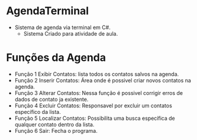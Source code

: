 # AgendaTerminal
- Sistema de agenda via terminal em C#.
  - Sistema Criado para atividade de aula.
 
  
# Funções da Agenda
   - Função 1 Exibir Contatos: lista todos os contatos salvos na agenda.
   - Função 2 Inserir Contatos: Área onde é possivel criar novos contatos na agenda.
   - Função 3 Alterar Contatos: Nessa função é possivel corrigir erros de dados de contato ja existente.
   - Função 4 Excluir Contatos: Responsavel por excluir um contatos específico da lista.
   - Função 5 Localizar Contatos: Possibilita uma busca específica de qualquer contato dentro da lista.
   - Função 6 Sair: Fecha o programa.
  
     
